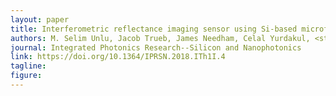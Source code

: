 ```yaml
---
layout: paper
title: Interferometric reflectance imaging sensor using Si-based microfluidics 
authors: M. Selim Unlu, Jacob Trueb, James Needham, Celal Yurdakul, <strong>Derin Sevenler</strong>, Fulya Ekiz-Kanik, Ayca Yalcin Ozkumur, Nese Lortlar Unlu, Matthew Geib
journal: Integrated Photonics Research--Silicon and Nanophotonics
link: https://doi.org/10.1364/IPRSN.2018.ITh1I.4
tagline: 
figure: 
---
```


